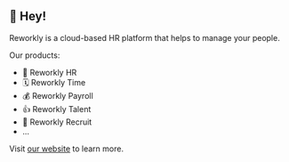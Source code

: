 ## 👋 Hey!

Reworkly is a cloud-based HR platform that helps to manage your people.

Our products:
- 💼 Reworkly HR
- 🗓 Reworkly Time
- 💰 Reworkly Payroll
- 👍 Reworkly Talent
- 🧳 Reworkly Recruit
- ...


Visit [our website](https://www.reworkly.com) to learn more.
